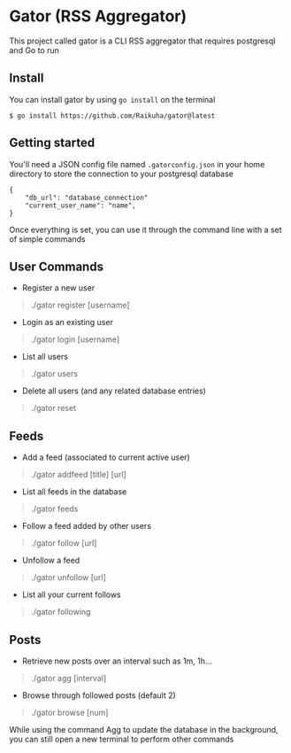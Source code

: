 # Gator (RSS Aggregator)

This project called gator is a CLI RSS aggregator that requires postgresql and Go to run

## Install

You can install gator by using `go install` on the terminal

```
$ go install https://github.com/Raikuha/gator@latest
```

## Getting started

You'll need a JSON config file named `.gatorconfig.json` in your home directory to store the connection to your postgresql database

```
{
    "db_url": "database_connection"
    "current_user_name": "name",
}
```

Once everything is set, you can use it through the command line with a set of simple commands

## User Commands

* Register a new user
> ./gator register [username]

* Login as an existing user
> ./gator login [username]

* List all users
> ./gator users

* Delete all users (and any related database entries)
> ./gator reset

## Feeds

* Add a feed (associated to current active user)
> ./gator addfeed [title] [url]

* List all feeds in the database
> ./gator feeds

* Follow a feed added by other users
> ./gator follow [url]

* Unfollow a feed
> ./gator unfollow [url]

* List all your current follows
> ./gator following

## Posts

* Retrieve new posts over an interval such as 1m, 1h...
> ./gator agg [interval]

* Browse through followed posts (default 2)
> ./gator browse [num]

While using the command Agg to update the database in the background, you can still open a new terminal to perform other commands